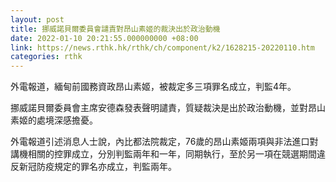 ```yaml
---
layout: post
title: 挪威諾貝爾委員會譴責對昂山素姬的裁決出於政治動機
date: 2022-01-10 20:21:55.000000000 +08:00
link: https://news.rthk.hk/rthk/ch/component/k2/1628215-20220110.htm
categories: rthk
---
```


外電報道，緬甸前國務資政昂山素姬，被裁定多三項罪名成立，判監4年。

挪威諾貝爾委員會主席安德森發表聲明譴責，質疑裁決是出於政治動機，並對昂山素姬的處境深感擔憂。

外電報道引述消息人士說，內比都法院裁定，76歲的昂山素姬兩項與非法進口對講機相關的控罪成立，分別判監兩年和一年，同期執行，至於另一項在競選期間違反新冠防疫規定的罪名亦成立，判監兩年。
